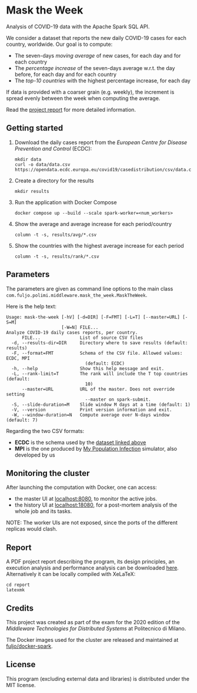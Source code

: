 # Mask the Week
Analysis of COVID-19 data with the Apache Spark SQL API.

We consider a dataset that reports the new daily COVID-19 cases for each country, worldwide.
Our goal is to compute:

- The seven-days *moving average* of new cases, for each day and for each country
- The *percentage increase* of the seven-days average w.r.t. the day before, for each day and for each country
- The *top-10 countries* with the highest percentage increase, for each day

If data is provided with a coarser grain (e.g. weekly), the increment is spread evenly between the week when computing the average.

Read the [project report](/releases/latest/download/mtw_report) for more detailed information.

## Getting started
1. Download the daily cases report from the *European Centre for Disease Prevention and Control* (ECDC):
    ```
    mkdir data
    curl -o data/data.csv https://opendata.ecdc.europa.eu/covid19/casedistribution/csv/data.csv
    ```
2. Create a directory for the results
   ```
   mkdir results
   ```
3. Run the application with Docker Compose
   ```
   docker compose up --build --scale spark-worker=<num_workers>
   ```

4. Show the average and average increase for each period/country
   ```
   column -t -s, results/avg/*.csv
   ```

5. Show the countries with the highest average increase for each period
   ```
   column -t -s, results/rank/*.csv
   ```

## Parameters
The parameters are given as command line options to the main class `com.fuljo.polimi.middleware.mask_the_week.MaskTheWeek`.

Here is the help text:
```
Usage: mask-the-week [-hV] [-d=DIR] [-F=FMT] [-L=T] [--master=URL] [-S=M]
                     [-W=N] FILE...
Analyze COVID-19 daily cases reports, per country.
      FILE...               List of source CSV files
  -d, --results-dir=DIR     Directory where to save results (default: results)
  -F, --format=FMT          Schema of the CSV file. Allowed values: ECDC, MPI
                              (default: ECDC)
  -h, --help                Show this help message and exit.
  -L, --rank-limit=T        The rank will include the T top countries (default:
                              10)
      --master=URL          URL of the master. Does not override setting
                              --master on spark-submit.
  -S, --slide-duration=M    Slide window M days at a time (default: 1)
  -V, --version             Print version information and exit.
  -W, --window-duration=N   Compute average over N-days window (default: 7)
```

Regarding the two CSV formats:
- **ECDC** is the schema used by the [dataset linked above](https://opendata.ecdc.europa.eu/covid19/casedistribution/csv/data.csv)
- **MPI** is the one produced by [My Population Infection](https://github.com/fuljo/my-population-infection) simulator, also developed by us

## Monitoring the cluster
After launching the computation with Docker, one can access:
- the master UI at [localhost:8080](http://localhost:8080), to monitor the active jobs.
- the history UI at [localhost:18080](http://localhost:18080), for a post-mortem analysis of the whole job and its tasks.

NOTE: The worker UIs are not exposed, since the ports of the different replicas would clash.

## Report
A PDF project report describing the program, its design principles, an execution analysis and performance analysis can be downloaded [here](/releases/latest/download/mtw_report.pdf).
Alternatively it can be locally compiled with XeLaTeX:
```
cd report
latexmk
```

## Credits
This project was created as part of the exam for the 2020 edition of the *Middleware Technologies for Distributed Systems* at Politecnico di Milano.

The Docker images used for the cluster are released and maintained at [fuljo/docker-spark](https://github.com/fuljo/docker-spark). 

## License
This program (excluding external data and libraries) is distributed under the MIT license.